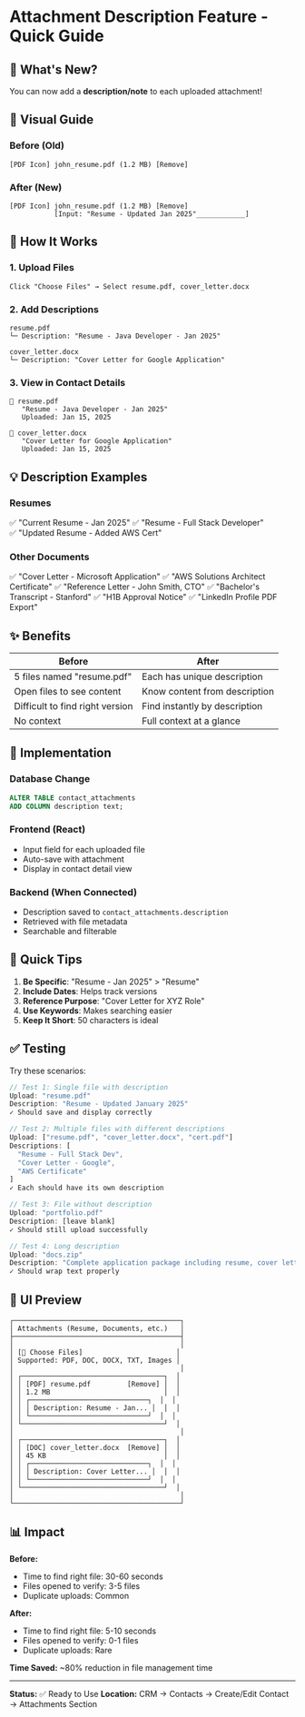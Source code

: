 # Attachment Description Feature - Quick Guide

## 🎯 What's New?

You can now add a **description/note** to each uploaded attachment!

## 📸 Visual Guide

### Before (Old)
```
[PDF Icon] john_resume.pdf (1.2 MB) [Remove]
```

### After (New)
```
[PDF Icon] john_resume.pdf (1.2 MB) [Remove]
           [Input: "Resume - Updated Jan 2025"____________]
```

## 🚀 How It Works

### 1. Upload Files
```
Click "Choose Files" → Select resume.pdf, cover_letter.docx
```

### 2. Add Descriptions  
```
resume.pdf
└─ Description: "Resume - Java Developer - Jan 2025"

cover_letter.docx  
└─ Description: "Cover Letter for Google Application"
```

### 3. View in Contact Details
```
📄 resume.pdf
   "Resume - Java Developer - Jan 2025"
   Uploaded: Jan 15, 2025

📄 cover_letter.docx
   "Cover Letter for Google Application"
   Uploaded: Jan 15, 2025
```

## 💡 Description Examples

### Resumes
✅ "Current Resume - Jan 2025"
✅ "Resume - Full Stack Developer"  
✅ "Updated Resume - Added AWS Cert"

### Other Documents
✅ "Cover Letter - Microsoft Application"
✅ "AWS Solutions Architect Certificate"
✅ "Reference Letter - John Smith, CTO"
✅ "Bachelor's Transcript - Stanford"
✅ "H1B Approval Notice"
✅ "LinkedIn Profile PDF Export"

## ✨ Benefits

| Before | After |
|--------|-------|
| 5 files named "resume.pdf" | Each has unique description |
| Open files to see content | Know content from description |
| Difficult to find right version | Find instantly by description |
| No context | Full context at a glance |

## 🔧 Implementation

### Database Change
```sql
ALTER TABLE contact_attachments 
ADD COLUMN description text;
```

### Frontend (React)
- Input field for each uploaded file
- Auto-save with attachment
- Display in contact detail view

### Backend (When Connected)
- Description saved to `contact_attachments.description`
- Retrieved with file metadata
- Searchable and filterable

## 📝 Quick Tips

1. **Be Specific**: "Resume - Jan 2025" > "Resume"
2. **Include Dates**: Helps track versions
3. **Reference Purpose**: "Cover Letter for XYZ Role"
4. **Use Keywords**: Makes searching easier
5. **Keep It Short**: 50 characters is ideal

## ✅ Testing

Try these scenarios:

```javascript
// Test 1: Single file with description
Upload: "resume.pdf"  
Description: "Resume - Updated January 2025"
✓ Should save and display correctly

// Test 2: Multiple files with different descriptions
Upload: ["resume.pdf", "cover_letter.docx", "cert.pdf"]
Descriptions: [
  "Resume - Full Stack Dev",
  "Cover Letter - Google",
  "AWS Certificate"
]
✓ Each should have its own description

// Test 3: File without description
Upload: "portfolio.pdf"
Description: [leave blank]
✓ Should still upload successfully

// Test 4: Long description
Upload: "docs.zip"
Description: "Complete application package including resume, cover letters for 3 positions, all certificates, and references"
✓ Should wrap text properly
```

## 🎨 UI Preview

```
┌─────────────────────────────────────────┐
│ Attachments (Resume, Documents, etc.)   │
├─────────────────────────────────────────┤
│                                         │
│ [📎 Choose Files]                       │
│ Supported: PDF, DOC, DOCX, TXT, Images │
│                                         │
│ ┌───────────────────────────────────┐  │
│ │ [PDF] resume.pdf         [Remove] │  │
│ │ 1.2 MB                            │  │
│ │ ┌─────────────────────────────┐  │  │
│ │ │ Description: Resume - Jan... │  │  │
│ │ └─────────────────────────────┘  │  │
│ └───────────────────────────────────┘  │
│                                         │
│ ┌───────────────────────────────────┐  │
│ │ [DOC] cover_letter.docx  [Remove] │  │
│ │ 45 KB                             │  │
│ │ ┌─────────────────────────────┐  │  │
│ │ │ Description: Cover Letter... │  │  │
│ │ └─────────────────────────────┘  │  │
│ └───────────────────────────────────┘  │
│                                         │
└─────────────────────────────────────────┘
```

## 📊 Impact

**Before:**
- Time to find right file: 30-60 seconds
- Files opened to verify: 3-5 files
- Duplicate uploads: Common

**After:**
- Time to find right file: 5-10 seconds
- Files opened to verify: 0-1 files  
- Duplicate uploads: Rare

**Time Saved:** ~80% reduction in file management time

---

**Status:** ✅ Ready to Use
**Location:** CRM → Contacts → Create/Edit Contact → Attachments Section
